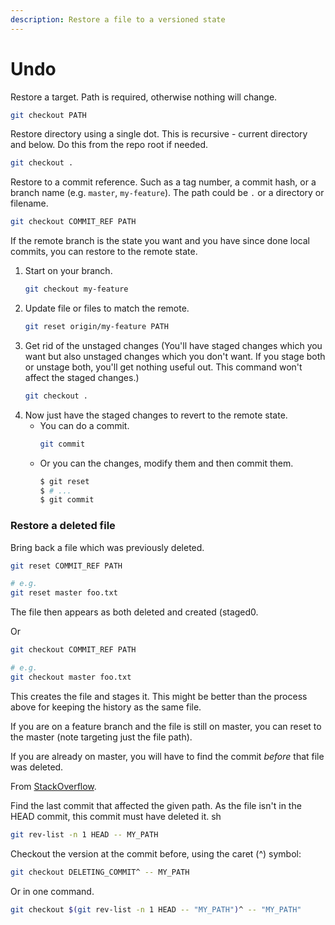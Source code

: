 ```yaml
---
description: Restore a file to a versioned state
---
```

# Undo



Restore a target. Path is required, otherwise nothing will change.

```sh
git checkout PATH
```

Restore directory using a single dot. This is recursive - current directory and below. Do this from the repo root if needed.

```sh
git checkout .
```

Restore to a commit reference. Such as a tag number, a commit hash, or a branch name (e.g. `master`, `my-feature`). The path could be `.` or a directory or filename.

```sh
git checkout COMMIT_REF PATH
```

If the remote branch is the state you want and you have since done local commits, you can restore to the remote state. 

1. Start on your branch.
    ```sh
    git checkout my-feature
    ```
1. Update file or files to match the remote. 
    ```sh
    git reset origin/my-feature PATH
    ```
1. Get rid of the unstaged changes (You'll have staged changes which you want but also unstaged changes which you don't want. If you stage both or unstage both, you'll get nothing useful out. This command won't affect the staged changes.)
    ```sh
    git checkout .
    ```
1. Now just have the staged changes to revert to the remote state. 
    - You can do a commit.
        ```sh
        git commit
        ```
    - Or you can the changes, modify them and then commit them.
        ```sh
        $ git reset
        $ # ...    
        $ git commit
        ```

### Restore a deleted file

Bring back a file which was previously deleted.

```sh
git reset COMMIT_REF PATH

# e.g.
git reset master foo.txt
```
The file then appears as both deleted and created (staged0.

Or

```sh
git checkout COMMIT_REF PATH

# e.g.
git checkout master foo.txt
```

This creates the file and stages it. This might be better than the process above for keeping the history as the same file.

If you are on a feature branch and the file is still on master, you can reset to the master (note targeting just the file path).

If you are already on master, you will have to find the commit _before_ that file was deleted.

From [StackOverflow](https://stackoverflow.com/questions/953481/find-and-restore-a-deleted-file-in-a-git-repository?rq=1).

Find the last commit that affected the given path. As the file isn't in the HEAD commit, this commit must have deleted it.
sh

```sh
git rev-list -n 1 HEAD -- MY_PATH
```

Checkout the version at the commit before, using the caret (^) symbol:

```sh
git checkout DELETING_COMMIT^ -- MY_PATH
```

Or in one command.

```sh
git checkout $(git rev-list -n 1 HEAD -- "MY_PATH")^ -- "MY_PATH"
```

